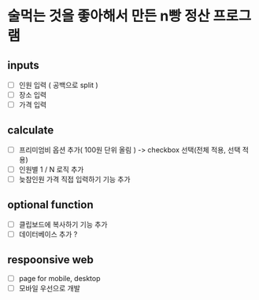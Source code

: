 # 술먹는 것을 좋아해서 만든 n빵 정산 프로그램
## inputs

- [ ] 인원 입력 ( 공백으로 split )
- [ ] 장소 입력
- [ ] 가격 입력

## calculate

- [ ] 프리미엄비 옵션 추가( 100원 단위 올림 ) -> checkbox 선택(전체 적용, 선택 적용)
- [ ] 인원별 1 / N 로직 추가
- [ ] 늦참인원 가격 직접 입력하기 기능 추가

## optional function

- [ ] 클립보드에 복사하기 기능 추가
- [ ] 데이터베이스 추가 ?

## respoonsive web

- [ ] page for mobile, desktop
- [ ] 모바일 우선으로 개발
